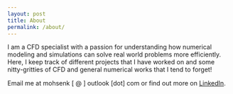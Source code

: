 ```yaml
---
layout: post
title: About
permalink: /about/
---
```


I am a CFD specialist with a passion for understanding how numerical modeling and 
simulations can solve real world problems more efficiently. Here, I keep track of
different projects that I have worked on and some nitty-gritties of CFD and 
general numerical works that I tend to forget! 

Email me at mohsenk [ @ ] outlook [dot] com or find out more on [LinkedIn](https://www.linkedin.com/in/mohsenka/).